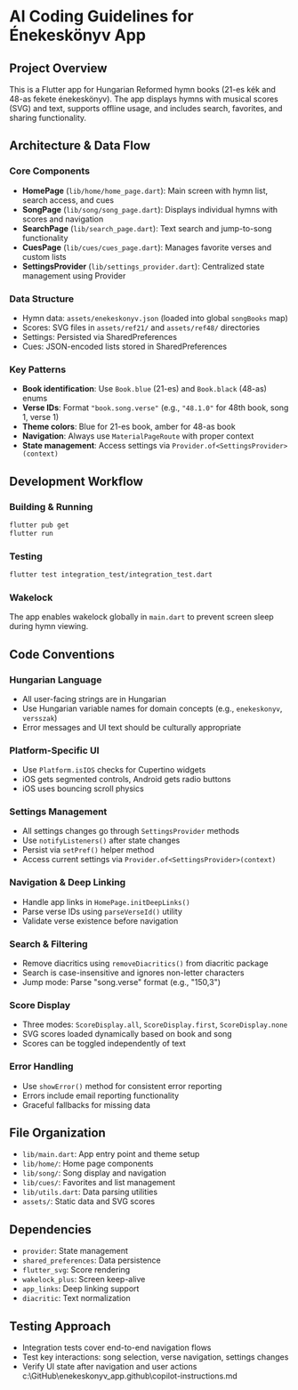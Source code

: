 # AI Coding Guidelines for Énekeskönyv App

## Project Overview
This is a Flutter app for Hungarian Reformed hymn books (21-es kék and 48-as fekete énekeskönyv). The app displays hymns with musical scores (SVG) and text, supports offline usage, and includes search, favorites, and sharing functionality.

## Architecture & Data Flow

### Core Components
- **HomePage** (`lib/home/home_page.dart`): Main screen with hymn list, search access, and cues
- **SongPage** (`lib/song/song_page.dart`): Displays individual hymns with scores and navigation
- **SearchPage** (`lib/search_page.dart`): Text search and jump-to-song functionality
- **CuesPage** (`lib/cues/cues_page.dart`): Manages favorite verses and custom lists
- **SettingsProvider** (`lib/settings_provider.dart`): Centralized state management using Provider

### Data Structure
- Hymn data: `assets/enekeskonyv.json` (loaded into global `songBooks` map)
- Scores: SVG files in `assets/ref21/` and `assets/ref48/` directories
- Settings: Persisted via SharedPreferences
- Cues: JSON-encoded lists stored in SharedPreferences

### Key Patterns
- **Book identification**: Use `Book.blue` (21-es) and `Book.black` (48-as) enums
- **Verse IDs**: Format `"book.song.verse"` (e.g., `"48.1.0"` for 48th book, song 1, verse 1)
- **Theme colors**: Blue for 21-es book, amber for 48-as book
- **Navigation**: Always use `MaterialPageRoute` with proper context
- **State management**: Access settings via `Provider.of<SettingsProvider>(context)`

## Development Workflow

### Building & Running
```bash
flutter pub get
flutter run
```

### Testing
```bash
flutter test integration_test/integration_test.dart
```

### Wakelock
The app enables wakelock globally in `main.dart` to prevent screen sleep during hymn viewing.

## Code Conventions

### Hungarian Language
- All user-facing strings are in Hungarian
- Use Hungarian variable names for domain concepts (e.g., `enekeskonyv`, `versszak`)
- Error messages and UI text should be culturally appropriate

### Platform-Specific UI
- Use `Platform.isIOS` checks for Cupertino widgets
- iOS gets segmented controls, Android gets radio buttons
- iOS uses bouncing scroll physics

### Settings Management
- All settings changes go through `SettingsProvider` methods
- Use `notifyListeners()` after state changes
- Persist via `setPref()` helper method
- Access current settings via `Provider.of<SettingsProvider>(context)`

### Navigation & Deep Linking
- Handle app links in `HomePage.initDeepLinks()`
- Parse verse IDs using `parseVerseId()` utility
- Validate verse existence before navigation

### Search & Filtering
- Remove diacritics using `removeDiacritics()` from diacritic package
- Search is case-insensitive and ignores non-letter characters
- Jump mode: Parse "song.verse" format (e.g., "150,3")

### Score Display
- Three modes: `ScoreDisplay.all`, `ScoreDisplay.first`, `ScoreDisplay.none`
- SVG scores loaded dynamically based on book and song
- Scores can be toggled independently of text

### Error Handling
- Use `showError()` method for consistent error reporting
- Errors include email reporting functionality
- Graceful fallbacks for missing data

## File Organization
- `lib/main.dart`: App entry point and theme setup
- `lib/home/`: Home page components
- `lib/song/`: Song display and navigation
- `lib/cues/`: Favorites and list management
- `lib/utils.dart`: Data parsing utilities
- `assets/`: Static data and SVG scores

## Dependencies
- `provider`: State management
- `shared_preferences`: Data persistence
- `flutter_svg`: Score rendering
- `wakelock_plus`: Screen keep-alive
- `app_links`: Deep linking support
- `diacritic`: Text normalization

## Testing Approach
- Integration tests cover end-to-end navigation flows
- Test key interactions: song selection, verse navigation, settings changes
- Verify UI state after navigation and user actions</content>
<parameter name="filePath">c:\GitHub\enekeskonyv_app\.github\copilot-instructions.md